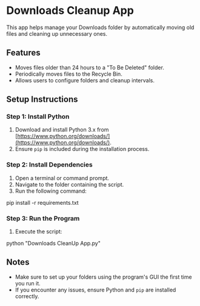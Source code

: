 # Downloads Cleanup App

This app helps manage your Downloads folder by automatically moving old files and cleaning up unnecessary ones.

## Features
- Moves files older than 24 hours to a "To Be Deleted" folder.
- Periodically moves files to the Recycle Bin.
- Allows users to configure folders and cleanup intervals.

## Setup Instructions

### Step 1: Install Python
1. Download and install Python 3.x from [https://www.python.org/downloads/](https://www.python.org/downloads/).
2. Ensure `pip` is included during the installation process.

### Step 2: Install Dependencies
1. Open a terminal or command prompt.
2. Navigate to the folder containing the script.
3. Run the following command:

pip install -r requirements.txt


### Step 3: Run the Program
1. Execute the script:

python "Downloads CleanUp App.py"


## Notes
- Make sure to set up your folders using the program's GUI the first time you run it.
- If you encounter any issues, ensure Python and `pip` are installed correctly.
